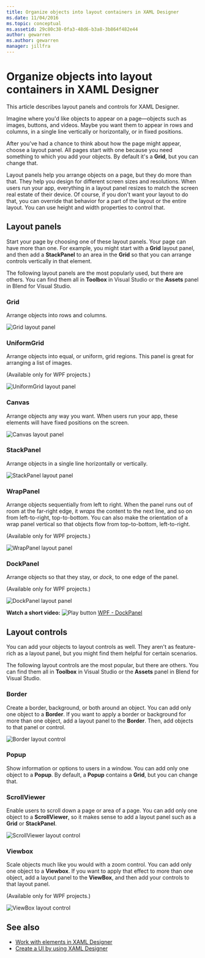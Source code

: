 ```yaml
---
title: Organize objects into layout containers in XAML Designer
ms.date: 11/04/2016
ms.topic: conceptual
ms.assetid: 29c80c38-0fa3-48d6-b3a8-3b864f482e44
author: gewarren
ms.author: gewarren
manager: jillfra
---
```

# Organize objects into layout containers in XAML Designer

This article describes layout panels and controls for XAML Designer.

Imagine where you'd like objects to appear on a page&mdash;objects such as images, buttons, and videos. Maybe you want them to appear in rows and columns, in a single line vertically or horizontally, or in fixed positions.

After you've had a chance to think about how the page might appear, choose a layout panel. All pages start with one because you need something to which you add your objects. By default it's a **Grid**, but you can change that.

Layout panels help you arrange objects on a page, but they do more than that. They help you design for different screen sizes and resolutions. When users run your app, everything in a layout panel resizes to match the screen real estate of their device. Of course, if you don't want your layout to do that, you can override that behavior for a part of the layout or the entire layout. You can use height and width properties to control that.

## Layout panels

Start your page by choosing one of these layout panels. Your page can have more than one. For example, you might start with a **Grid** layout panel, and then add a **StackPanel** to an area in the **Grid** so that you can arrange controls vertically in that element.

The following layout panels are the most popularly used, but there are others. You can find them all in **Toolbox** in Visual Studio or the **Assets** panel in Blend for Visual Studio.

### Grid

Arrange objects into rows and columns.

![Grid layout panel](../designers/media/98b234b2-ac3b-441f-9136-98375fee87b7.png)

### UniformGrid

Arrange objects into equal, or uniform, grid regions. This panel is great for arranging a list of images.

(Available only for WPF projects.)

![UniformGrid layout panel](../designers/media/928b9284-a7e8-4678-875a-656b80b78076.png)

### Canvas

Arrange objects any way you want. When users run your app, these elements will have fixed positions on the screen.

![Canvas layout panel](../designers/media/e1ae27f0-3a57-454e-b580-877dcea8836d.png)

### StackPanel

Arrange objects in a single line horizontally or vertically.

![StackPanel layout panel](../designers/media/a85a7b57-b0a8-495e-b985-f0291e41d093.png)

### WrapPanel

Arrange objects sequentially from left to right. When the panel runs out of room at the far-right edge, it *wraps* the content to the next line, and so on from left-to-right, top-to-bottom. You can also make the orientation of a wrap panel vertical so that objects flow from top-to-bottom, left-to-right.

(Available only for WPF projects.)

![WrapPanel layout panel](../designers/media/b1c415fb-9a32-4a18-aa0b-308fca994ac9.png)

### DockPanel

Arrange objects so that they stay, or *dock*, to one edge of the panel.

(Available only for WPF projects.)

![DockPanel layout panel](../designers/media/72d46b58-9a49-4dd5-8af7-6843c0440226.png)

**Watch a short video:** ![Play button](../designers/media/bldadminconsoleinitialconfigicon.PNG) [WPF - DockPanel](https://www.youtube.com/watch?v=EBH_OIM-zPo)

## Layout controls

You can add your objects to layout controls as well. They aren't as feature-rich as a layout panel, but you might find them helpful for certain scenarios.

The following layout controls are the most popular, but there are others. You can find them all in **Toolbox** in Visual Studio or the **Assets** panel in Blend for Visual Studio.

### Border

Create a border, background, or both around an object. You can add only one object to a **Border**. If you want to apply a border or background for more than one object, add a layout panel to the **Border**. Then, add objects to that panel or control.

![Border layout control](../designers/media/e761238b-99fd-43c5-bbc4-57538b8289ff.png)

### Popup

Show information or options to users in a window. You can add only one object to a **Popup**. By default, a **Popup** contains a **Grid**, but you can change that.

### ScrollViewer

Enable users to scroll down a page or area of a page. You can add only one object to a **ScrollViewer**, so it makes sense to add a layout panel such as a **Grid** or **StackPanel**.

![ScrollViewer layout control](../designers/media/06b326d4-f23d-41a6-b26b-e1aff37572a7.png)

### Viewbox

Scale objects much like you would with a zoom control. You can add only one object to a **Viewbox**. If you want to apply that effect to more than one object, add a layout panel to the **ViewBox**, and then add your controls to that layout panel.

(Available only for WPF projects.)

![ViewBox layout control](../designers/media/f5b13c66-d918-4141-8a16-bd8f8628687a.png)

## See also

- [Work with elements in XAML Designer](../designers/working-with-elements-in-xaml-designer.md)
- [Create a UI by using XAML Designer](../designers/creating-a-ui-by-using-xaml-designer-in-visual-studio.md)